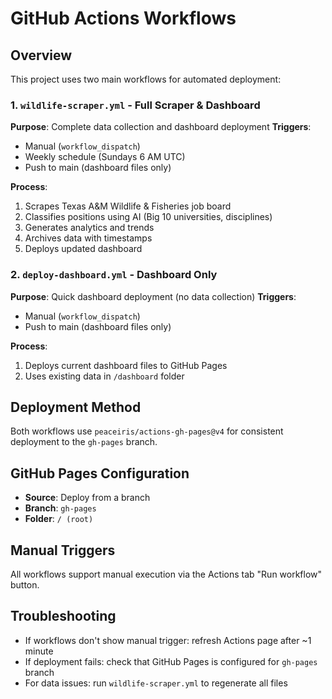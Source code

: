 # GitHub Actions Workflows

## Overview
This project uses two main workflows for automated deployment:

### 1. `wildlife-scraper.yml` - Full Scraper & Dashboard
**Purpose**: Complete data collection and dashboard deployment
**Triggers**: 
- Manual (`workflow_dispatch`)
- Weekly schedule (Sundays 6 AM UTC)
- Push to main (dashboard files only)

**Process**:
1. Scrapes Texas A&M Wildlife & Fisheries job board
2. Classifies positions using AI (Big 10 universities, disciplines)
3. Generates analytics and trends
4. Archives data with timestamps
5. Deploys updated dashboard

### 2. `deploy-dashboard.yml` - Dashboard Only
**Purpose**: Quick dashboard deployment (no data collection)
**Triggers**:
- Manual (`workflow_dispatch`) 
- Push to main (dashboard files only)

**Process**:
1. Deploys current dashboard files to GitHub Pages
2. Uses existing data in `/dashboard` folder

## Deployment Method
Both workflows use `peaceiris/actions-gh-pages@v4` for consistent deployment to the `gh-pages` branch.

## GitHub Pages Configuration
- **Source**: Deploy from a branch
- **Branch**: `gh-pages` 
- **Folder**: `/ (root)`

## Manual Triggers
All workflows support manual execution via the Actions tab "Run workflow" button.

## Troubleshooting
- If workflows don't show manual trigger: refresh Actions page after ~1 minute
- If deployment fails: check that GitHub Pages is configured for `gh-pages` branch
- For data issues: run `wildlife-scraper.yml` to regenerate all files